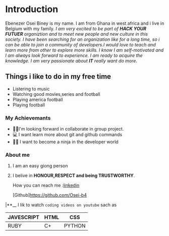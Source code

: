 # Introduction

Ebenezer Osei Biney is my name. I am from Ghana in west africa and i live in
Belgium with my family. _I am very excited to be part of **HACK YOUR FUTUER**
organiztion and to meet new people and new culture in this society. I have been
searching for an organization like for a long time, so i can be able to join a
community of developers.I would love to teach and learn more from other to
explore more skills. I know I am self-motivated and I am always look forward to
experience. I am ready to acquire the knowledge. I am very passionate about
**IT** really want do more._

## Things i like to do in my free time

- Listering to music
- Watching good movies,series and football
- Playing america football
- Playing football

### My Achievemants

- 👨‍🎓I'm looking forward in collaborate in group project.
- 💻 I want learn more about git and github commands
- 🐱‍👤 I want to become a ninja in the developer world

### About me

1. I am an easy giong person
2. I belive in **HONOUR,RESPECT and being TRUSTWORTHY**.

   How you can reach me
   :[linkedin](https://www.linkedin.com/in/osei-biney-3a7034266?lipi=urn%3Ali%3Apage%3Ad_flagship3_profile_view_base_contact_details%3BWEICIui1StW7btYhPyv3NA%3D%3D)

   [Github]<https://github.com/Osei-b4>

  |**__ I lik to  watch ``coding videos on youtube`` sach as 
  
  | JAVESCRIPT | HTML | CSS |
  | --- | --- | --- |
  | RUBY | C+ | PYTHON |
